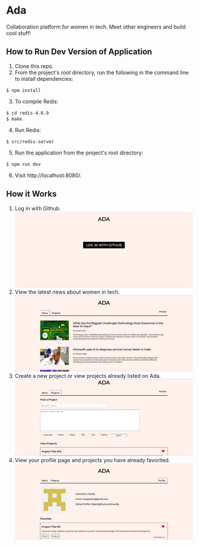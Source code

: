 # Ada

Collaboration platform for women in tech. Meet other engineers and build cool stuff!

## How to Run Dev Version of Application
1. Clone this repo.
2. From the project's root directory, run the following in the command line to install dependencies:
```
$ npm install
```
3. To compile Redis:
```
$ cd redis-4.0.9
$ make
```
4. Run Redis:
```
$ src/redis-server
```
5. Run the application from the project's root directory:
```
$ npm run dev
```
6. Visit http://localhost:8080/.

## How it Works
1. Log in with Github.
![Login](https://github.com/AdaProjects/ada/blob/master/assets/images/Login.png)
2. View the latest news about women in tech.
![News](https://github.com/AdaProjects/ada/blob/master/assets/images/News.png)
3. Create a new project or view projects already listed on Ada.
![Projects](https://github.com/AdaProjects/ada/blob/master/assets/images/Projects.png)
4. View your profile page and projects you have already favorited.
![Profile](https://github.com/AdaProjects/ada/blob/master/assets/images/Profile.png)
